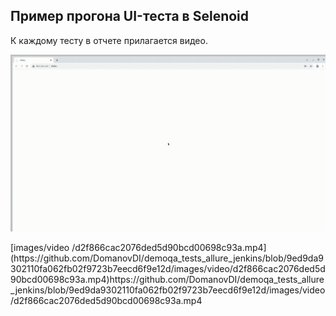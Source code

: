 ## Пример прогона UI-теста в Selenoid
К каждому тесту в отчете прилагается видео.
<p align="center">
  <img src="images/video/Video.gif">
</p>
[images/video
/d2f866cac2076ded5d90bcd00698c93a.mp4](https://github.com/DomanovDI/demoqa_tests_allure_jenkins/blob/9ed9da9302110fa062fb02f9723b7eecd6f9e12d/images/video/d2f866cac2076ded5d90bcd00698c93a.mp4)https://github.com/DomanovDI/demoqa_tests_allure_jenkins/blob/9ed9da9302110fa062fb02f9723b7eecd6f9e12d/images/video/d2f866cac2076ded5d90bcd00698c93a.mp4
